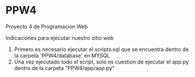 # PPW4
Proyecto 4 de Programacion Web

Indicaciones para ejecutar nuestro sitio web

1. Primero es necesario ejecutar el scripts.sql que se encuentra dentro de la carpeta 'PPW4/database' en MYSQL
2. Una vez ejecutado todo el script, solo es cuestion de ejecutar el app.py dentro de la carpeta "PPW4/app/app.py"

